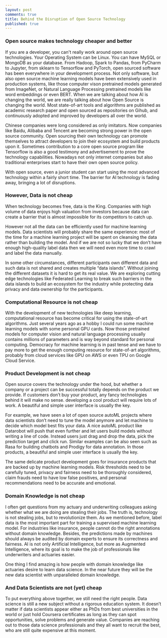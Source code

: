 ```yaml
---
layout: post
comments: true
title: Behind the Disruption of Open Source Technology
published: true
---
```


### Open source makes technology cheaper and better

If you are a developer, you can't really work around open source technologies. Your Operating System can be Linux. You can have MySQL or MongoDB as your database. From Hadoop, Spark to Pandas, from PyCharm to Jupyter, from sklearn to Tensorflow and PyTorch, open sourced software has been everywhere in your development process. Not only software, but also open source machine learning models have been extensively used in production systems, like those computer vison pretrained models generated from ImageNet, or Natural Language Processing pretrained models like word embeddings or even BERT. When we are talking about how AI is changing the world, we are really talking about how Open Source is changing the world. Most state-of-art tools and algorithms are published as academic research paper and open sourced as repositories on Gihub, and continuously adopted and improved by developers all over the world.

Chinese companies were long considered as only imitators. Now companies like Baidu, Alibaba and Tencent are becoming strong power in the open source community. Open sourcing their own technology can promote themselves to attract developers to join their ecosystem and build products upon it. Sometimes contribution to a core open source program like Tensorflow is also a good testimony and advertisement to prove the technology capabilities. Nowadays not only internet companies but also traditional enterprises start to have their own open source policy.

With open source, even a junior student can start using the most advanced technology within a fairly short time. The barrier for AI technology is fading away, bringing a lot of disruptions.

### However, Data is not cheap

When technology becomes free, data is the King. Companies with high volume of data enjoys high valuation from investors because data can create a barrier that is almost impossible for its competitors to catch up.

However not all the data can be efficiently used for machine learning models. Data scientists will probably share the same experience: most of the time for a machine learning project will be spent on cleansing the data rather than building the model. And if we are not so lucky that we don’t have enough high-quality label data then we will need even more time to crawl and label the data manually.

In some other circumstances, different participants own different data and such data is not shared and creates multiple “data islands”. Without joining the different datasets it is hard to get its real value. We are exploring cutting edge technologies like Federated Learning to break such barriers in the data islands to build an ecosystem for the industry while protecting data privacy and data ownership for the participants. 

### Computational Resource is not cheap

With the development of new technologies like deep learning, computational resource has become critical for using the state-of-art algorithms. Just several years ago as a hobby I could run some machine learning models with some personal GPU cards. Now those pretrained models for computer vision and natural language processing usually contains millions of parameters and is way beyond standard for personal computing. Democracy for machine learning is in past tense and we have to pay more to get the enough computing resource for state-of-art algorithms, probably from cloud services like GPU on AWS or even TPU on Google Cloud Service.

### Product Development is not cheap

Open source covers the technology under the hood, but whether a company or a project can be successful totally depends on the product we provide. If customers don’t buy your product, any fancy technologies behind it will make no sense. developing a cool product will require lots of work. A beautiful and simple user interface is usually the key.

For example, we have seen a lot of open source autoML projects where data scientists don’t need to tune the model anymore and let machine to decide which model best fits your data. A nice autoML product like Datarobot will push that even further and let users build models without writing a line of code. Instead users just drag and drop the data, pick the prediction target and click run. Similar examples can be also seen such as Rasa for building chatbots and Prodigy for data annotation. In those products, a beautiful and simple user interface is usually the key.

The same delicate product development goes for insurance products that are backed up by machine learning models. Risk thresholds need to be carefully tuned, privacy and fairness need to be thoroughly considered, claim frauds need to have low false positives, and personal recommendations need to be accurate and emotional.

### Domain Knowledge is not cheap

I often get questions from my actuary and underwriting colleagues asking whether what we are doing are stealing their jobs. The truth is, technology is not stealing jobs, but to revolutionize them. As we mentioned before, label data is the most important part for training a supervised machine learning model. For industries like insurance, people cannot do the right annotations without domain knowledge. Besides, the predictions made by machines should always be audited by domain experts to ensure its correctness and fairness. AI is not only Artificial Intelligence, but more as Augmented Intelligence, where its goal is to make the job of professionals like underwriters and actuaries easier.

One thing I find amazing is how people with domain knowledge like actuaries desire to learn data science. In the near future they will be the new data scientist with unparalleled domain knowledge.

### And Data Scientists are not (yet) cheap

To put everything above together, we still need the right people. Data science is still a new subject without a rigorous education system. It doesn’t matter if data scientists appear either as PhDs from best universities in the world or just hold Coursera certificates as long as they can spot opportunities, solve problems and generate value. Companies are reaching out to those data science professionals and they all want to recruit the best, who are still quite expensive at this moment.  

